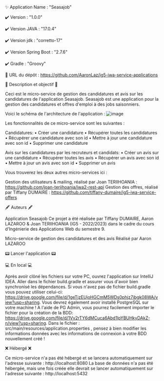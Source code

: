 ✨ Application Name : "Seasajob"

✔️ Version : "1.0.0"

✔️ Version JAVA : "17.0.4"

✔️ Version jdk : "corretto-17"

✔️ Version Spring Boot : "2.7.6"

✔️ Gradle : "Groovy"

🔗 URL du dépôt : https://github.com/AaronLaz/ig5-iwa-service-applications

📜 Description et objectif 📜

Ceci est le micro-service de gestion des candidatures et avis sur les candidatures de l'application Seasajob. Seasajob est une application pour la gestion des candidatures et offres d'emploi à des jobs saisonniers.

Voici le schéma de l'architecture de l'application : 
![image](https://user-images.githubusercontent.com/55982726/205261418-72003e4d-debb-4027-9d3b-ac30e7e037d0.png)

Les fonctionnalités de ce micro-service sont les suivantes :

Candidatures: 
• Créer une candidature
• Récupérer toutes les candidatures
• Récupérer une candidature avec son id
• Mettre à jour une candidature avec son id
• Supprimer une candidature

Avis sur les candidatures par les recruteurs et candidats:
• Créer un avis sur une candidature
• Récupérer toutes les avis
• Récupérer un avis avec son id
• Mettre à jour un avis avec son id
• Supprimer un avis


Vous trouverez les deux autres micro-services ici :

Gestion des utilisateurs & mailing, réalisé par Joan TERIIHOANIA : https://github.com/joan-teriihoania/iwa2-rest-api
Gestion des offres, réalisé par Tiffany DUMAIRE : https://github.com/tiffany-dumaire/ig5-iwa-service-offers

🖋️ Auteurs 🖋️

Application Seasajob
Ce projet a été réalisée par Tiffany DUMAIRE, Aaron LAZAROO & Joan TERIIHOANIA (IG5 - 2022/2023) dans le cadre du cours d'Ingénierie des Applications Web du semestre 9.

Micro-service de gestion des candidatures et des avis
Réalisé par Aaron LAZAROO

📟 Lancer l'application 📟

💻 En local 💻

Après avoir clôné les fichiers sur votre PC, ouvrez l'application sur IntelliJ IDEA.
Aller dans le fichier build.gradle et assurer vous d'avoir bien synchronisé les dépendances. Si vous n'avez pas de fichier build.gradle vous pouvez utiliser celui-ci: https://drive.google.com/file/d/1geTjzEUjoHGCmM5WDs0phjz7ibgk08WA/view?usp=sharing.
Vous devrez également avoir installé PostgreSQL sur votre machine ! A l'aide de PG Admin, vous pourrez facilement importer le fichier pour la création de la BDD: https://drive.google.com/file/d/1Vv2rTY6dMCuca6Abd1lpYBUHkyDAkZ-n/view?usp=sharing.
Dans le fichier : src/main/resources/application.properties , pensez à bien modifier les informations données avec les informations de connexion à votre BDD nouvellement créé !

❌ Hébergé ❌

Ce micro-service n'a pas été hébergé et se lancera automatiquement sur l'adresse suivante : http://localhost:8080 
La base de données n'a pas été hébergée, mais une fois créée elle devrait se lancer automatiquement sur l'adresse suivante : http://localhost:5432
